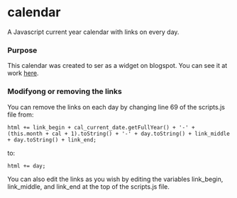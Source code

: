 # calendar

A Javascript current year calendar with links on every day.


### Purpose

This calendar was created to ser as a widget on blogspot. You can see it at work [here](http://ocantonaliturgia.blogspot.pt/2017/01/domingo-v-do-tempo-comum-ano-a.html).


### Modifyong or removing the links

You can remove the links on each day by changing line 69 of the scripts.js file from:

    html += link_begin + cal_current_date.getFullYear() + '-' + (this.month + cal + 1).toString() + '-' + day.toString() + link_middle + day.toString() + link_end;
    
to:

    html += day;

You can also edit the links as you wish by editing the variables link_begin, link_middle, and link_end at the top of the scripts.js file.
